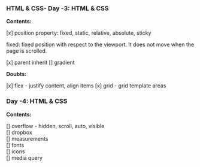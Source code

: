 ### HTML & CSS- Day -3: HTML & CSS

**Contents:**

[x] position property: fixed, static, relative, absolute, sticky

fixed: fixed position with respect to the viewport. It does not move when the page is scrolled.

[x] parent inherit
[] gradient

**Doubts:**

[x] flex - justify content, align items
[x] grid - grid template areas

### Day -4: HTML & CSS

**Contents:**

[] overflow - hidden, scroll, auto, visible  
[] dropbox  
[] measurements  
[] fonts  
[] icons  
[] media query
